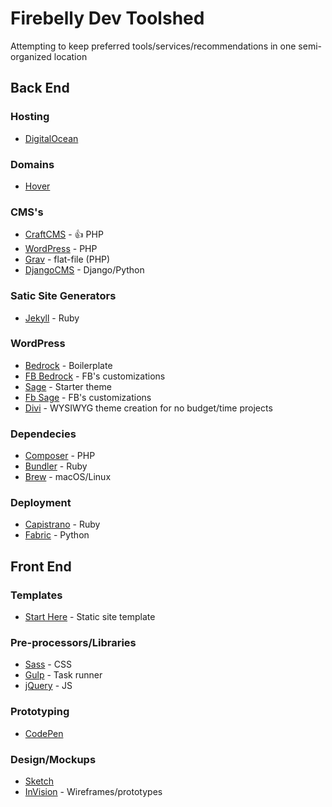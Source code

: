 # Firebelly Dev Toolshed
Attempting to keep preferred tools/services/recommendations in one semi-organized location

## Back End

### Hosting
- [DigitalOcean](https://www.digitalocean.com/)

### Domains
- [Hover](https://www.hover.com/)

### CMS's
- [CraftCMS](https://craftcms.com/) - 👍 PHP
- [WordPress](https://wordpress.org/) - PHP
- [Grav](https://getgrav.org/) - flat-file (PHP)
- [DjangoCMS](https://www.django-cms.org/en/) - Django/Python

### Satic Site Generators
- [Jekyll](https://jekyllrb.com/) - Ruby

### WordPress
- [Bedrock](https://roots.io/bedrock/) - Boilerplate
- [FB Bedrock](https://github.com/firebelly/fb-bedrock) - FB's customizations
- [Sage](https://roots.io/sage/) - Starter theme
- [Fb Sage](https://github.com/firebelly/fb-sage) - FB's customizations
- [Divi](https://www.elegantthemes.com/gallery/divi/) - WYSIWYG theme creation for no budget/time projects

### Dependecies
- [Composer](https://getcomposer.org/) - PHP
- [Bundler](https://bundler.io/) - Ruby
- [Brew](https://brew.sh/) - macOS/Linux

### Deployment
- [Capistrano](https://capistranorb.com/) - Ruby
- [Fabric](http://www.fabfile.org/) - Python

## Front End

### Templates
- [Start Here](https://github.com/poopsplat/starthere) - Static site template

### Pre-processors/Libraries
- [Sass](https://sass-lang.com/) - CSS
- [Gulp](https://gulpjs.com/) - Task runner
- [jQuery](https://jquery.org/) - JS

### Prototyping
- [CodePen](https://codepen.io/)

### Design/Mockups
- [Sketch](https://www.sketchapp.com/)
- [InVision](https://www.invisionapp.com/) - Wireframes/prototypes